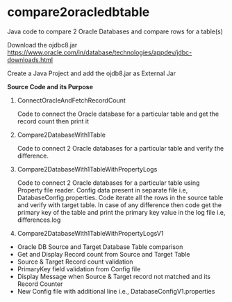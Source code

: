 # compare2oracledbtable
Java code to compare 2 Oracle Databases and compare rows for a table(s)

Download the ojdbc8.jar
https://www.oracle.com/in/database/technologies/appdev/jdbc-downloads.html

Create a Java Project and add the ojdb8.jar as External Jar

**Source Code and its Purpose**

1. ConnectOracleAndFetchRecordCount
   
   Code to connect the Oracle database for a particular table and get the record count then print it
   
2. Compare2DatabaseWith1Table
   
   Code to connect 2 Oracle databases for a particular table and verify the difference.
   
3. Compare2DatabaseWith1TableWithPropertyLogs
   
   Code to connect 2 Oracle databases for a particular table using Property file reader.  Config data present in separate file i.e, DatabaseConfig.properties.  Code iterate all the rows in the source table and verify with target table.  In case of any difference then code get the primary key of the table and print the primary key value in the log file i.e, differences.log

4. Compare2DatabaseWith1TableWithPropertyLogsV1
   
* Oracle DB Source and Target Database Table comparison
* Get and Display Record count from Source and Target Table
* Source & Target Record count validation
* PrimaryKey field validation from Config file
* Display Message when Source & Target record not matched
and its Record Counter
* New Config file with additional line i.e., DatabaseConfigV1.properties
